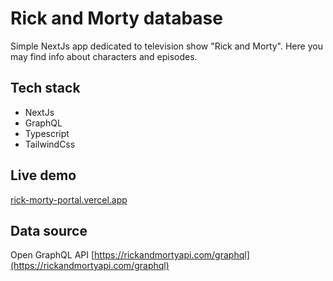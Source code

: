 # Rick and Morty database
Simple NextJs app dedicated to television show "Rick and Morty". Here you may find info about characters and episodes.

## Tech stack
- NextJs
- GraphQL
- Typescript
- TailwindCss

## Live demo
[rick-morty-portal.vercel.app](https://rick-morty-portal.vercel.app)

## Data source
Open GraphQL API [https://rickandmortyapi.com/graphql](https://rickandmortyapi.com/graphql)
